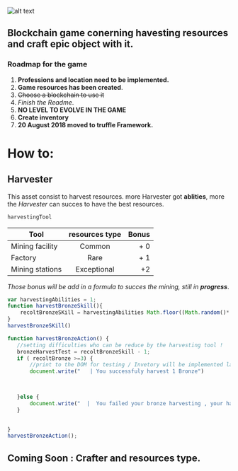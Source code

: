 

![alt text](https://i.imgur.com/mmyGtRd.png) 


##  Blockchain  game conerning havesting resources and craft epic object with it.


### Roadmap for the game

1. **Professions and location need to be implemented.**
2. **Game resources has been created**.
3. ~~Choose a blockchain to use it~~
4. *Finish the Readme*.
5. **NO LEVEL TO EVOLVE IN THE GAME**
6. **Create inventory**
7. **20 August 2018 moved to truffle Framework.**



# How to:
## Harvester
This asset consist to harvest resources. more Harvester got **ablities**, more  the *Harvester* can succes to 
have the best resources.
```javascript
harvestingTool
``` 
| Tool           | resources type| Bonus |
| ---------------|:--------------:| -----:|
| Mining facility| Common         |   + 0 |
| Factory        | Rare           |   + 1 |
| Mining stations| Exceptional    |    +2 |
 

 *Those bonus will be add in a formula to succes the mining, still in **progress***.
 ```javascript
 var harvestingAbilities = 1;
 function harvestBronzeSkill(){
     recoltBronzeSKill = harvestingAbilities Math.floor((Math.random()* 10)+ 1);
 }
 harvestBronzeSKill()

function harvestBronzeAction() {
    //setting difficulties who can be reduce by the harvesting tool !
    bronzeHarvestTest = recoltBronzeSkill - 1;
    if ( recoltBronze >=3) {
        //print to the DOM for testing / Invetory will be implemented later
        document.write("   | You successfuly harvest 1 Bronze")


        
    }else {
        document.write("  |  You failed your bronze harvesting , your harvest Skills was " + recoltBronzeSkill)
    }

        
}
harvestBronzeAction();

 ```

## Coming Soon : Crafter and resources type.







  